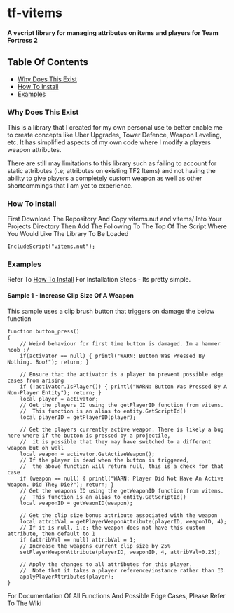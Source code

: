 # tf-vitems
#### A vscript library for managing attributes on items and players for Team Fortress 2

## Table Of Contents
 - [Why Does This Exist](https://github.com/RRKS101/tf-vitems/blob/main/README.md#L9)
 - [How To Install](https://github.com/RRKS101/tf-vitems/blob/main/README.md#L14)
 - [Examples](https://github.com/RRKS101/tf-vitems/blob/main/README.md#L21)

### Why Does This Exist
This is a library that I created for my own personal use to better enable me to create concepts like Uber Upgrades, Tower Defence, Weapon Leveling, etc. It has simplified aspects of my own code where I modify a players weapon attributes.

There are still may limitations to this library such as failing to account for static attributes (i.e; attributes on existing TF2 Items) and not having the ability to give players a completely custom weapon as well as other shortcommings that I am yet to experience. 

### How To Install
First Download The Repository And Copy vitems.nut and vitems/ Into Your Projects Directory
Then Add The Following To The Top Of The Script Where You Would Like The Library To Be Loaded
```Squirrel
IncludeScript("vitems.nut");
```

### Examples
Refer To [How To Install](https://github.com/RRKS101/tf-vitems/blob/main/README.md#L14) For Installation Steps - Its pretty simple.

#### Sample 1 - Increase Clip Size Of A Weapon
This sample uses a clip brush button that triggers on damage the below function
```Squirrel
function button_press()
{
    // Weird behaviour for first time button is damaged. Im a hammer noob :/
	if(activator == null) { printl("WARN: Button Was Pressed By Nothing. Boo!"); return; }  

    // Ensure that the activator is a player to prevent possible edge cases from arising
	if (!activator.IsPlayer()) { printl("WARN: Button Was Pressed By A Non-Player Entity"); return; }
	local player = activator;
    // Get the players ID using the getPlayerID function from vitems. 
    //  This function is an alias to entity.GetScriptId()
	local playerID = getPlayerID(player);

    // Get the players currently active weapon. There is likely a bug here where if the button is pressed by a projectile, 
    //  it is possible that they may have switched to a different weapon but oh well
	local weapon = activator.GetActiveWeapon();
    // If the player is dead when the button is triggered, 
    //  the above function will return null, this is a check for that case
	if (weapon == null) { printl("WARN: Player Did Not Have An Active Weapon. Did They Die?"); return; }
    // Get the weapons ID using the getWeaponID function from vitems. 
    //  This function is an alias to entity.GetScriptId()
	local weaponID = getWeaonID(weapon);

    // Get the clip size bonus attribute associated with the weapon
	local attribVal = getPlayerWeaponAttribute(playerID, weaponID, 4);
    // If it is null, i.e; the weapon does not have this custom attribute, then default to 1
	if (attribVal == null) attribVal = 1;
    // Increase the weapons current clip size by 25%
	setPlayerWeaponAttribute(playerID, weaponID, 4, attribVal+0.25);
	
    // Apply the changes to all attributes for this player. 
    //  Note that it takes a player reference/instance rather than ID
	applyPlayerAttributes(player);
}
```

For Documentation Of All Functions And Possible Edge Cases, Please Refer To The Wiki